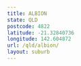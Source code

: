 ```yaml
---
title: ALBION
state: QLD
postcode: 4822
latitude: -21.32840736
longitude: 142.604872
url: /qld/albion/
layout: suburb
---
```


